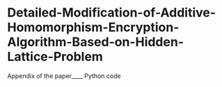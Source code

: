 # Detailed-Modification-of-Additive-Homomorphism-Encryption-Algorithm-Based-on-Hidden-Lattice-Problem
Appendix of the paper____ Python code
